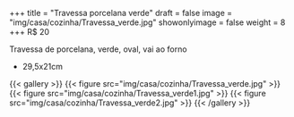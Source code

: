 +++
title = "Travessa porcelana verde"
draft = false
image = "img/casa/cozinha/Travessa_verde.jpg"
showonlyimage = false
weight = 8
+++
<span class="price">R$ 20</span>
<!--more-->
Travessa de porcelana, verde, oval, vai ao forno

- 29,5x21cm


{{< gallery >}}
{{< figure src="img/casa/cozinha/Travessa_verde.jpg" >}}
{{< figure src="img/casa/cozinha/Travessa_verde1.jpg" >}}
{{< figure src="img/casa/cozinha/Travessa_verde2.jpg" >}}
{{< /gallery >}}
